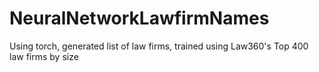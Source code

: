 # NeuralNetworkLawfirmNames
Using torch, generated list of law firms, trained using Law360's Top 400 law firms by size
